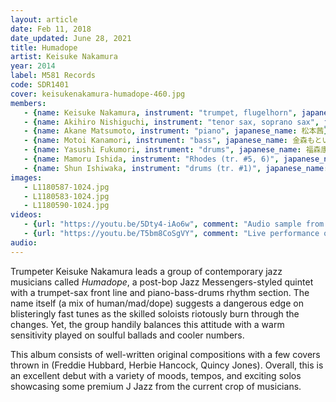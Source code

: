```yaml
---
layout: article
date: Feb 11, 2018
date_updated: June 28, 2021
title: Humadope
artist: Keisuke Nakamura
year: 2014
label: M581 Records
code: SDR1401
cover: keisukenakamura-humadope-460.jpg
members:
   - {name: Keisuke Nakamura, instrument: "trumpet, flugelhorn", japanese_name: 中村恵介, url: "https://blackdevil729.wixsite.com/keisuke-nakamura"}
   - {name: Akihiro Nishiguchi, instrument: "tenor sax, soprano sax", japanese_name: 西口明宏}
   - {name: Akane Matsumoto, instrument: "piano", japanese_name: 松本茜}
   - {name: Motoi Kanamori, instrument: "bass", japanese_name: 金森もとい}
   - {name: Yasushi Fukumori, instrument: "drums", japanese_name: 福森康}
   - {name: Mamoru Ishida, instrument: "Rhodes (tr. #5, 6)", japanese_name: 石田衛}
   - {name: Shun Ishiwaka, instrument: "drums (tr. #1)", japanese_name: 石若俊}
images:
   - L1180587-1024.jpg
   - L1180583-1024.jpg
   - L1180590-1024.jpg
videos: 
   - {url: "https://youtu.be/5Dty4-iAo6w", comment: "Audio sample from “Speed Harassment”, the first track on this album"}
   - {url: "https://youtu.be/T5bm8CoSgVY", comment: "Live performance of “Round Table”, track #4 from this album"}
audio:
---
```

Trumpeter Keisuke Nakamura leads a group of contemporary jazz musicians called *Humadope*, a post-bop Jazz Messengers-styled quintet with a trumpet-sax front line and piano-bass-drums rhythm section. The name itself (a mix of human/mad/dope) suggests a dangerous edge on blisteringly fast tunes as the skilled soloists riotously burn through the changes. Yet, the group handily balances this attitude with a warm sensitivity played on soulful ballads and cooler numbers.

This album consists of well-written original compositions with a few covers thrown in (Freddie Hubbard, Herbie Hancock, Quincy Jones). Overall, this is an excellent debut with a variety of moods, tempos, and exciting solos showcasing some premium J Jazz from the current crop of musicians.

